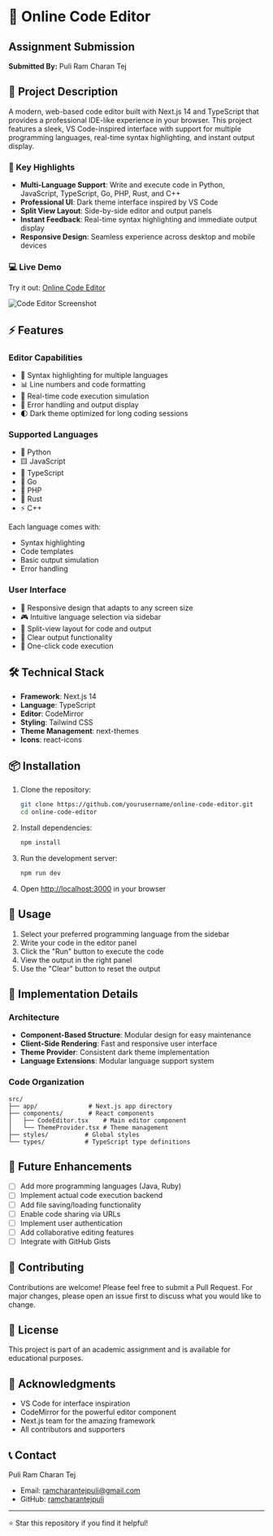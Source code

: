 # 🚀 Online Code Editor

## Assignment Submission
**Submitted By:** Puli Ram Charan Tej

## 📝 Project Description
A modern, web-based code editor built with Next.js 14 and TypeScript that provides a professional IDE-like experience in your browser. This project features a sleek, VS Code-inspired interface with support for multiple programming languages, real-time syntax highlighting, and instant output display.

### 🌟 Key Highlights
- **Multi-Language Support**: Write and execute code in Python, JavaScript, TypeScript, Go, PHP, Rust, and C++
- **Professional UI**: Dark theme interface inspired by VS Code
- **Split View Layout**: Side-by-side editor and output panels
- **Instant Feedback**: Real-time syntax highlighting and immediate output display
- **Responsive Design**: Seamless experience across desktop and mobile devices

### 💻 Live Demo
Try it out: [Online Code Editor](http://localhost:3000)

![Code Editor Screenshot](screenshot.png)

## ⚡ Features

### Editor Capabilities
- 🎨 Syntax highlighting for multiple languages
- 📊 Line numbers and code formatting
- 🔄 Real-time code execution simulation
- 🎯 Error handling and output display
- 🌓 Dark theme optimized for long coding sessions

### Supported Languages
- 🐍 Python
- 🟨 JavaScript
- 📘 TypeScript
- 🔵 Go
- 🐘 PHP
- 🦀 Rust
- ⚡ C++

Each language comes with:
- Syntax highlighting
- Code templates
- Basic output simulation
- Error handling

### User Interface
- 📱 Responsive design that adapts to any screen size
- 🎮 Intuitive language selection via sidebar
- 🔲 Split-view layout for code and output
- 🔄 Clear output functionality
- 🎯 One-click code execution

## 🛠️ Technical Stack
- **Framework**: Next.js 14
- **Language**: TypeScript
- **Editor**: CodeMirror
- **Styling**: Tailwind CSS
- **Theme Management**: next-themes
- **Icons**: react-icons

## 📦 Installation

1. Clone the repository:
   ```bash
   git clone https://github.com/yourusername/online-code-editor.git
   cd online-code-editor
   ```

2. Install dependencies:
   ```bash
   npm install
   ```

3. Run the development server:
   ```bash
   npm run dev
   ```

4. Open [http://localhost:3000](http://localhost:3000) in your browser

## 🎯 Usage

1. Select your preferred programming language from the sidebar
2. Write your code in the editor panel
3. Click the "Run" button to execute the code
4. View the output in the right panel
5. Use the "Clear" button to reset the output

## 🔧 Implementation Details

### Architecture
- **Component-Based Structure**: Modular design for easy maintenance
- **Client-Side Rendering**: Fast and responsive user interface
- **Theme Provider**: Consistent dark theme implementation
- **Language Extensions**: Modular language support system

### Code Organization
```
src/
├── app/              # Next.js app directory
├── components/       # React components
│   ├── CodeEditor.tsx    # Main editor component
│   └── ThemeProvider.tsx # Theme management
├── styles/          # Global styles
└── types/           # TypeScript type definitions
```

## 🚀 Future Enhancements
- [ ] Add more programming languages (Java, Ruby)
- [ ] Implement actual code execution backend
- [ ] Add file saving/loading functionality
- [ ] Enable code sharing via URLs
- [ ] Implement user authentication
- [ ] Add collaborative editing features
- [ ] Integrate with GitHub Gists

## 🤝 Contributing
Contributions are welcome! Please feel free to submit a Pull Request. For major changes, please open an issue first to discuss what you would like to change.

## 📄 License
This project is part of an academic assignment and is available for educational purposes.

## 🙏 Acknowledgments
- VS Code for interface inspiration
- CodeMirror for the powerful editor component
- Next.js team for the amazing framework
- All contributors and supporters

## 📞 Contact
Puli Ram Charan Tej
- Email: ramcharantejpuli@gmail.com
- GitHub: [ramcharantejpuli](https://github.com/ramcharantejpuli)

---
⭐ Star this repository if you find it helpful!
